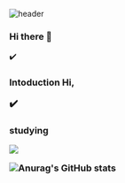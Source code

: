 ![header](https://capsule-render.vercel.app/api?type=Transparent&color=hexcode&height=300&section=header&text=capsule%20render&fontSize=90)

### Hi there 👋

<!--
**sesam-me/sesam-me** is a ✨ _special_ ✨ repository because its `README.md` (this file) appears on your GitHub profile.

Here are some ideas to get you started:

- 🔭 I’m currently working on ...
- 🌱 I’m currently learning ...
- 👯 I’m looking to collaborate on ...
- 🤔 I’m looking for help with ...
- 💬 Ask me about ...
- 📫 How to reach me: ...
- 😄 Pronouns: ...
- ⚡ Fun fact: ...
-->


:heavy_check_mark:  <h3> Intoduction
Hi,

:heavy_check_mark: <h3>studying

<img src="https://img.shields.io/badge/Java-004088?style=flat&logo=&logoColor=white"/>

![Anurag's GitHub stats](https://github-readme-stats.vercel.app/api?username=sesam-me&show_icons=true)
